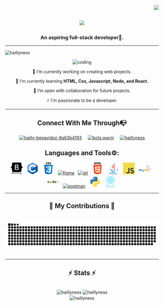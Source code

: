 <img align="right" src="https://visitor-badge.laobi.icu/badge?page_id=salesp07.salesp07" />
<h1 align="center">
    <img src="https://readme-typing-svg.herokuapp.com/?font=Righteous&size=35&center=true&vCenter=true&width=500&height=70&duration=4000&lines=Hi+There!+👋;+I'm+Hailly+Benavidez👨‍🚀;" />
</h1>
<h3 align="center">An aspiring full-stack developer🚀.</h3>
<hr/>

<p align="left"> <img src="https://komarev.com/ghpvc/?username=haillyness&label=Profile%20views&color=0e75b6&style=flat" alt="haillyness" /> </p>
<p align="center">
  <img alt="coding" width="400" height="200" src="https://64.media.tumblr.com/88ae62adcbdd58a53fe459408f0114c2/bc5bdd9544b641fd-99/s540x810/3278025a801ea5a5a5b1b620b634259e437a769b.gif">
</p>

<div align="center">
 
 🔭 I’m currently working on creating web projects.
 
 🌱 I’m currently learning **HTML, Css, Javascript, Node, and React.**
 
 👯 I’m open with collaboration for future projects.
 
 ⚡ I'm passionate to be a developer.
 
 </div>
 <hr/>

<h2 align="center">Connect With Me Through📭</h2>
<p align="center">
  <a href="https://linkedin.com/in/hailly-benavidez-8a63b4193" target="blank"><img align="center" src="https://raw.githubusercontent.com/rahuldkjain/github-profile-readme-generator/master/src/images/icons/Social/linked-in-alt.svg" alt="hailly-benavidez-8a63b4193" height="40" width="40" /></a>&nbsp;&nbsp;&nbsp;&nbsp;
  <a href="https://fb.com/bots.warm" target="blank"><img align="center" src="https://raw.githubusercontent.com/rahuldkjain/github-profile-readme-generator/master/src/images/icons/Social/facebook.svg" alt="bots.warm" height="40" width="40" /></a>&nbsp;&nbsp;&nbsp;&nbsp;
  <a href="https://instagram.com/haillyness" target="blank"><img align="center" src="https://raw.githubusercontent.com/rahuldkjain/github-profile-readme-generator/master/src/images/icons/Social/instagram.svg" alt="haillyness" height="40" width="40" /></a>
</p>

<h2 align="center">Languages and Tools⚙️:</h2>
<p align="center">
  <a href="https://getbootstrap.com" target="_blank" rel="noreferrer"><img src="https://raw.githubusercontent.com/devicons/devicon/master/icons/bootstrap/bootstrap-plain-wordmark.svg" alt="bootstrap" width="40" height="40"/></a>&nbsp;&nbsp;
  <a href="https://www.cprogramming.com/" target="_blank" rel="noreferrer"><img src="https://raw.githubusercontent.com/devicons/devicon/master/icons/c/c-original.svg" alt="c" width="40" height="40"/></a>&nbsp;&nbsp;
  <a href="https://www.w3schools.com/css/" target="_blank" rel="noreferrer"><img src="https://raw.githubusercontent.com/devicons/devicon/master/icons/css3/css3-original-wordmark.svg" alt="css3" width="40" height="40"/></a>&nbsp;&nbsp;
  <a href="https://www.figma.com/" target="_blank" rel="noreferrer"><img src="https://www.vectorlogo.zone/logos/figma/figma-icon.svg" alt="figma" width="40" height="40"/></a>&nbsp;&nbsp;
  <a href="https://git-scm.com/" target="_blank" rel="noreferrer"><img src="https://www.vectorlogo.zone/logos/git-scm/git-scm-icon.svg" alt="git" width="40" height="40"/></a>&nbsp;&nbsp;
  <a href="https://www.w3.org/html/" target="_blank" rel="noreferrer"><img src="https://raw.githubusercontent.com/devicons/devicon/master/icons/html5/html5-original-wordmark.svg" alt="html5" width="40" height="40"/></a>&nbsp;&nbsp;
  <a href="https://www.java.com" target="_blank" rel="noreferrer"><img src="https://raw.githubusercontent.com/devicons/devicon/master/icons/java/java-original.svg" alt="java" width="40" height="40"/></a>&nbsp;&nbsp;
  <a href="https://developer.mozilla.org/en-US/docs/Web/JavaScript" target="_blank" rel="noreferrer"><img src="https://raw.githubusercontent.com/devicons/devicon/master/icons/javascript/javascript-original.svg" alt="javascript" width="40" height="40"/></a>&nbsp;&nbsp;
  <a href="https://www.mysql.com/" target="_blank" rel="noreferrer"><img src="https://raw.githubusercontent.com/devicons/devicon/master/icons/mysql/mysql-original-wordmark.svg" alt="mysql" width="40" height="40"/></a>&nbsp;&nbsp;
  <a href="https://nodejs.org" target="_blank" rel="noreferrer"><img src="https://raw.githubusercontent.com/devicons/devicon/master/icons/nodejs/nodejs-original-wordmark.svg" alt="nodejs" width="40" height="40"/></a>&nbsp;&nbsp;
  <a href="https://postman.com" target="_blank" rel="noreferrer"><img src="https://www.vectorlogo.zone/logos/getpostman/getpostman-icon.svg" alt="postman" width="40" height="40"/></a>&nbsp;&nbsp;
  <a href="https://www.python.org" target="_blank" rel="noreferrer"><img src="https://raw.githubusercontent.com/devicons/devicon/master/icons/python/python-original.svg" alt="python" width="40" height="40"/></a>&nbsp;&nbsp;
  <a href="https://reactjs.org/" target="_blank" rel="noreferrer"><img src="https://raw.githubusercontent.com/devicons/devicon/master/icons/react/react-original-wordmark.svg" alt="react" width="40" height="40"/></a>
</p>

<hr/>
<div align="center">
  <h2>🐍 My Contributions 🐍</h2>
  <br>
  <img alt="snake eating my contributions" src="https://raw.githubusercontent.com/salesp07/salesp07/output/github-contribution-grid-snake.svg" />
</div>
<hr/>

<h2 align="center">⚡ Stats ⚡</h2>
<br>
<div align="center">
  <img  src="https://github-readme-stats.vercel.app/api?username=haillyness&show_icons=true&locale=en" alt="haillyness" />
  <img  src="https://github-readme-streak-stats.herokuapp.com/?user=haillyness&" alt="haillyness" />
  <br/>
  <img align="center" src="https://github-readme-stats.vercel.app/api/top-langs?username=haillyness&show_icons=true&locale=en&layout=compact" alt="haillyness" />
</div>
